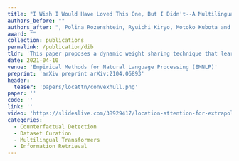 ```yaml
---
title: "I Wish I Would Have Loved This One, But I Didn't--A Multilingual Dataset for Counterfactual Detection in Product Reviews"
authors_before: ""
authors_after: ", Polina Rozenshtein, Ryuichi Kiryo, Motoko Kubota and Danushka Bollegala"
award: ""
collection: publications
permalink: /publication/dib
tldr: 'This paper proposes a dynamic weight sharing technique that learns to tie weights during retraining (compression phase).'
date: 2021-04-10
venue: 'Empirical Methods for Natural Language Processing (EMNLP)'
preprint: 'arXiv preprint arXiv:2104.06893'
header: 
  teaser: 'papers/locattn/convexhull.png'
paper: ''
code: '' 
link: ''
video: 'https://slideslive.com/38929417/location-attention-for-extrapolation-to-longer-sequences'
categories:
  - Counterfactual Detection
  - Dataset Curation
  - Multilingual Transformers
  - Information Retrieval
---
```

